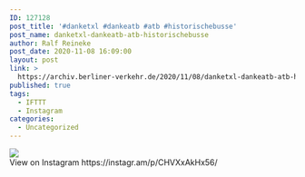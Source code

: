 ```yaml
---
ID: 127128
post_title: '#danketxl #dankeatb #atb #historischebusse'
post_name: danketxl-dankeatb-atb-historischebusse
author: Ralf Reineke
post_date: 2020-11-08 16:09:00
layout: post
link: >
  https://archiv.berliner-verkehr.de/2020/11/08/danketxl-dankeatb-atb-historischebusse/
published: true
tags:
  - IFTTT
  - Instagram
categories:
  - Uncategorized
---
```

<div><img src='https://scontent-iad3-1.cdninstagram.com/v/t51.29350-15/124009824_131915375016646_953888737287683208_n.jpg?_nc_cat=104&ccb=2&_nc_sid=8ae9d6&_nc_ohc=nb3gwucF2qcAX_AmWby&_nc_ht=scontent-iad3-1.cdninstagram.com&oh=606d3a674dfff0fa9603bee606eeab7b&oe=5FCD910C' style='max-width:600px;' /><br/><div>View on Instagram https://instagr.am/p/CHVXxAkHx56/</div></div>
